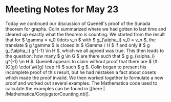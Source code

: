 Meeting Notes for May 23
========================

Today we continued our discussion of Quenell's proof of the Sunada theorem for graphs. Colin summarized where we had gotten to last time and cleared up exactly what the theorem is counting. We started from the result that for $ \gamma = v_0 \ldots v_n $ with $ g_{\alpha_i} v_0 = v_n $, the translate $ g \gamma $ is closed in $ \Gamma / H $ if and only if $ g g_{\alpha_i} g^{-1} \in H $, which we all agreed was true. This then leads to the question: how many $ g \in G $ are there such that $ g g_{\alpha_i} g^{-1} \in H $. Quenell appears to claim without proof that there are $ \\#(C(g)) \cdot \\#([g] \cap H) $ such $ g $. Colin began to present his incomplete proof of this result, but he had mistaken a fact about cosets which made the proof invalid. We then worked together to formulate a new proof and worked out several examples. The Mathematica code used to calculate the examples can be found in [[here | /Mathematica/ConjugatorCounting.nb]].
